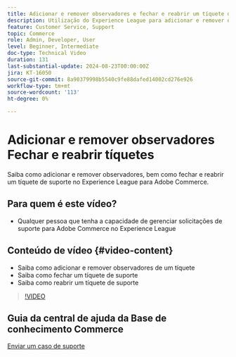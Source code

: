 ```yaml
---
title: Adicionar e remover observadores e fechar e reabrir um tíquete de suporte
description: Utilização do Experience League para adicionar e remover observadores e fechar e reabrir um tíquete de suporte
feature: Customer Service, Support
topic: Commerce
role: Admin, Developer, User
level: Beginner, Intermediate
doc-type: Technical Video
duration: 131
last-substantial-update: 2024-08-23T00:00:00Z
jira: KT-16050
source-git-commit: 8a90379998b5540c9fe88dafed14002cd276e926
workflow-type: tm+mt
source-wordcount: '113'
ht-degree: 0%

---
```



# Adicionar e remover observadores Fechar e reabrir tíquetes

Saiba como adicionar e remover observadores, bem como fechar e reabrir um tíquete de suporte no Experience League para Adobe Commerce.

## Para quem é este vídeo?

* Qualquer pessoa que tenha a capacidade de gerenciar solicitações de suporte para Adobe Commerce no Experience League

## Conteúdo de vídeo {#video-content}

* Saiba como adicionar e remover observadores de um tíquete
* Saiba como fechar um tíquete de suporte
* Saiba como reabrir um tíquete de suporte

>[!VIDEO](https://video.tv.adobe.com/v/3433082?learn=on)

## Guia da central de ajuda da Base de conhecimento Commerce

[Enviar um caso de suporte](https://experienceleague.adobe.com/en/docs/commerce-knowledge-base/kb/help-center-guide/magento-help-center-user-guide#support-case)
